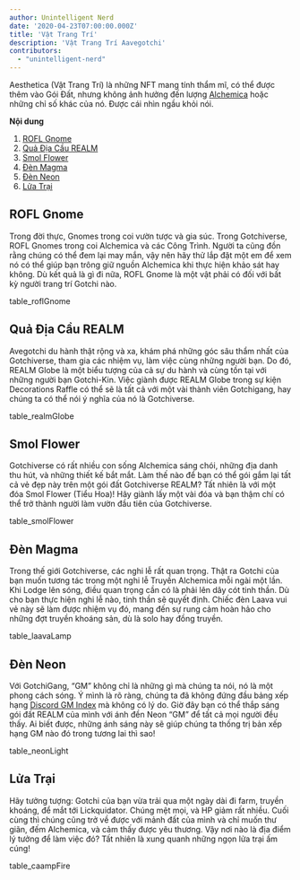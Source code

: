```yaml
---
author: Unintelligent Nerd
date: '2020-04-23T07:00:00.000Z'
title: 'Vật Trang Trí'
description: 'Vật Trang Trí Aavegotchi'
contributors:
  - "unintelligent-nerd"
---
```


Aesthetica (Vật Trang Trí) là những NFT mang tính thẩm mĩ, có thể được thêm vào Gói Đất, nhưng không ảnh hưởng đến lượng [Alchemica](/gotchus-alchemica) hoặc những chỉ số khác của nó. Được cái nhìn ngầu khỏi nói.

<div class="contentsBox">

**Nội dung**

<ol>
<li><a href=#rofl-gnome>ROFL Gnome</a></li>
<li><a href=#realm-globe>Quả Địa Cầu REALM</a></li>
<li><a href=#smol-flower>Smol Flower</a></li>
<li><a href=#laava-lamp>Đèn Magma</a></li>
<li><a href=#neon-light>Đèn Neon</a></li>
<li><a href=#caamp-fire>Lửa Trại</a></li>
</ol>

</div>

## ROFL Gnome

Trong đời thực, Gnomes trong coi vườn tược và gia súc. Trong Gotchiverse, ROFL Gnomes trong coi Alchemica và các Công Trình. Người ta cũng đồn rằng chúng có thể đem lại may mắn, vậy nên hãy thử lắp đặt một em để xem nó có thể giúp bạn trông giữ nguồn Alchemica khi thực hiện khảo sát hay không. Dù kết quả là gì đi nữa, ROFL Gnome là một vật phải có đối với bất kỳ người trang trí Gotchi nào.

table_roflGnome

## Quả Địa Cầu REALM

Avegotchi du hành thật rộng và xa, khám phá những góc sâu thẩm nhất của Gotchiverse, tham gia các nhiệm vụ, làm việc cùng những người bạn. Do đó, REALM Globe là một biểu tượng của cả sự du hành và cùng tồn tại với những người bạn Gotchi-Kin. Việc giành được REALM Globe trong sự kiện Decorations Raffle có thể sẽ là tất cả với một vài thành viên Gotchigang, hay chúng ta có thể nói ý nghĩa của nó là Gotchiverse.

table_realmGlobe

## Smol Flower

Gotchiverse có rất nhiều con sống Alchemica sáng chói, những địa danh thu hút, và những thiết kế bắt mắt. Làm thế nào để bạn có thể gói gắm lại tất cả vẻ đẹp này trên một gói đất Gotchiverse REALM? Tất nhiên là với một đóa Smol Flower (Tiểu Hoa)! Hãy giành lấy một vài đóa và bạn thậm chí có thể trở thành người làm vườn đầu tiên của Gotchiverse.

table_smolFlower

## Đèn Magma

Trong thế giới Gotchiverse, các nghi lễ rất quan trọng. Thật ra Gotchi của bạn muốn tương tác trong một nghi lễ Truyền Alchemica mỗi ngài một lần. Khi Lodge lên sóng, điều quan trọng cần có là phải lên dây cót tinh thần. Dù cho bạn thực hiện nghi lễ nào, tinh thần sẽ quyết định. Chiếc đèn Laava vui vẻ này sẽ làm được nhiệm vụ đó, mang đến sự rung cảm hoàn hảo cho những đợt truyền khoáng sản, dù là solo hay đồng truyền.

table_laavaLamp

## Đèn Neon

Với GotchiGang, “GM” không chỉ là những gì mà chúng ta nói, nó là một phong cách sóng. Ý mình là rõ ràng, chúng ta đã không đứng đầu bảng xếp hạng [Discord GM Index](https://mirror.xyz/danielpartida.eth/VkvuHM4TM-RM0_eCxZTn8rM7aGPUrzE-mmc0lqNPZ3Q) mà không có lý do. Giờ đây bạn có thể thắp sáng gói đất REALM của mình với ánh đền Neon “GM” để tất cả mọi người đều thấy. Ai biết được, những ánh sáng này sẽ giúp chúng ta thống trị bản xếp hạng GM nào đó trong tương lai thì sao!

table_neonLight

## Lửa Trại

Hãy tưởng tượng: Gotchi của bạn vừa trải qua một ngày dài đi farm, truyền khoáng, để mắt tới Lickquidator. Chúng mệt mọi, và HP giảm rất nhiều. Cuối cùng thì chúng cũng trở về được với mảnh đất của mình và chỉ muốn thư giãn, đếm Alchemica, và cảm thấy được yêu thương. Vậy nơi nào là địa điểm lý tưởng để làm việc đó? Tất nhiên là xung quanh những ngọn lửa trại ấm cúng!

table_caampFire